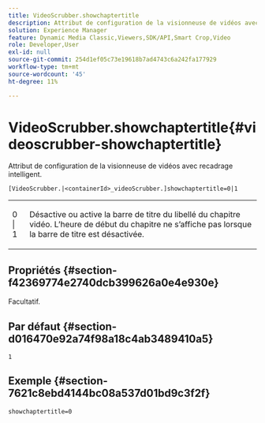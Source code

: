 ```yaml
---
title: VideoScrubber.showchaptertitle
description: Attribut de configuration de la visionneuse de vidéos avec recadrage intelligent.
solution: Experience Manager
feature: Dynamic Media Classic,Viewers,SDK/API,Smart Crop,Video
role: Developer,User
exl-id: null
source-git-commit: 254d1ef05c73e19618b7ad4743c6a242fa177929
workflow-type: tm+mt
source-wordcount: '45'
ht-degree: 11%

---
```


# VideoScrubber.showchaptertitle{#videoscrubber-showchaptertitle}

Attribut de configuration de la visionneuse de vidéos avec recadrage intelligent.

`[VideoScrubber.|<containerId>_videoScrubber.]showchaptertitle=0|1`

<table id="table_C616483932C2482CA9794DDD7313FD7C"> 
 <tbody> 
  <tr> 
   <td colname="col1"> <p> <span class="codeph"> 0 | 1</span> </p> </td> 
   <td colname="col2"> <p> Désactive ou active la barre de titre du libellé du chapitre vidéo. L’heure de début du chapitre ne s’affiche pas lorsque la barre de titre est désactivée. </p> </td> 
  </tr> 
 </tbody> 
</table>

## Propriétés {#section-f42369774e2740dcb399626a0e4e930e}

Facultatif.

## Par défaut {#section-d016470e92a74f98a18c4ab3489410a5}

`1`

## Exemple {#section-7621c8ebd4144bc08a537d01bd9c3f2f}

```
showchaptertitle=0
```
